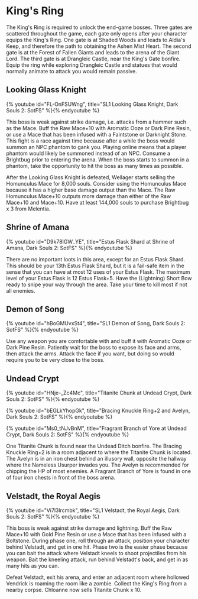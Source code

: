 # King's Ring

The King's Ring is required to unlock the end-game bosses. Three gates are
scattered throughout the game, each gate only opens after your character equips
the King's Ring. One gate is at Shaded Woods and leads to Aldia's Keep, and
therefore the path to obtaining the Ashen Mist Heart. The second gate is at the
Forest of Fallen Giants and leads to the arena of the Giant Lord. The third gate
is at Drangleic Castle, near the King's Gate bonfire. Equip the ring while
exploring Drangleic Castle and statues that would normally animate to attack you
would remain passive.

## Looking Glass Knight

{% youtube id="FL-OnFSUWng", title="SL1 Looking Glass Knight, Dark Souls 2: SotFS" %}{% endyoutube %}

This boss is weak against strike damage, i.e. attacks from a hammer such as the
Mace. Buff the Raw Mace+10 with Aromatic Ooze or Dark Pine Resin, or use a Mace
that has been infused with a Faintstone or Darknight Stone. This fight is a race
against time because after a while the boss would summon an NPC phantom to gank
you. Playing online means that a player phantom would likely be summoned instead
of an NPC. Consume a Brightbug prior to entering the arena. When the boss starts
to summon in a phantom, take the opportunity to hit the boss as many times as
possible.

After the Looking Glass Knight is defeated, Wellager starts selling the
Homunculus Mace for 8,000 souls. Consider using the Homunculus Mace because it
has a higher base damage output than the Mace. The Raw Homunculus Mace+10
outputs more damage than either of the Raw Mace+10 and Mace+10. Have at least
144,000 souls to purchase Brightbug x 3 from Melentia.

## Shrine of Amana

{% youtube id="D9k78IGW_YE", title="Estus Flask Shard at Shrine of Amana, Dark Souls 2: SotFS" %}{% endyoutube %}

There are no important loots in this area, except for an Estus Flask Shard. This
should be your 13th Estus Flask Shard, but it is a fail-safe item in the sense
that you can have at most 12 uses of your Estus Flask. The maximum level of your
Estus Flask is 12 Estus Flask+5. Have the (Lightning) Short Bow ready to snipe
your way through the area. Take your time to kill most if not all enemies.

## Demon of Song

{% youtube id="hBoGMUvxSt4", title="SL1 Demon of Song, Dark Souls 2: SotFS" %}{% endyoutube %}

Use any weapon you are comfortable with and buff it with Aromatic Ooze or Dark
Pine Resin. Patiently wait for the boss to expose its face and arms, then attack
the arms. Attack the face if you want, but doing so would require you to be very
close to the boss.

## Undead Crypt

{% youtube id="HNje-_Zc4Mc", title="Titanite Chunk at Undead Crypt, Dark Souls 2: SotFS" %}{% endyoutube %}

{% youtube id="bEGLkYhopGk", title="Bracing Knuckle Ring+2 and Avelyn, Dark Souls 2: SotFS" %}{% endyoutube %}

{% youtube id="Ms0_tNJvBnM", title="Fragrant Branch of Yore at Undead Crypt, Dark Souls 2: SotFS" %}{% endyoutube %}

One Titanite Chunk is found near the Undead Ditch bonfire. The Bracing Knuckle
Ring+2 is in a room adjacent to where the Titanite Chunk is located. The Avelyn
is in an iron chest behind an illusory wall, opposite the hallway where the
Nameless Usurper invades you. The Avelyn is recommended for chipping the HP of
most enemies. A Fragrant Branch of Yore is found in one of four iron chests in
front of the boss arena.

## Velstadt, the Royal Aegis

{% youtube id="Vi7l3lrcmbk", title="SL1 Velstadt, the Royal Aegis, Dark Souls 2: SotFS" %}{% endyoutube %}

This boss is weak against strike damage and lightning. Buff the Raw Mace+10 with
Gold Pine Resin or use a Mace that has been infused with a Boltstone. During
phase one, roll through an attack, position your character behind Velstadt, and
get in one hit. Phase two is the easier phase because you can bait the attack
where Velstadt kneels to shoot projectiles from his weapon. Bait the kneeling
attack, run behind Velstadt's back, and get in as many hits as you can.

Defeat Velstadt, exit his arena, and enter an adjacent room where hollowed
Vendrick is roaming the room like a zombie. Collect the King's Ring from a
nearby corpse. Chloanne now sells Titanite Chunk x 10.

